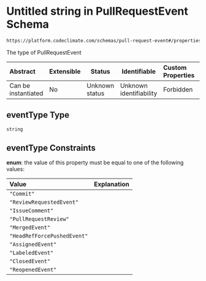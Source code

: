 # Untitled string in PullRequestEvent Schema

```txt
https://platform.codeclimate.com/schemas/pull-request-event#/properties/eventType
```

The type of PullRequestEvent


| Abstract            | Extensible | Status         | Identifiable            | Custom Properties | Additional Properties | Access Restrictions | Defined In                                                                                          |
| :------------------ | ---------- | -------------- | ----------------------- | :---------------- | --------------------- | ------------------- | --------------------------------------------------------------------------------------------------- |
| Can be instantiated | No         | Unknown status | Unknown identifiability | Forbidden         | Allowed               | none                | [PullRequestEvent.schema.json\*](../../schemas/PullRequestEvent.schema.json "open original schema") |

## eventType Type

`string`

## eventType Constraints

**enum**: the value of this property must be equal to one of the following values:

| Value                       | Explanation |
| :-------------------------- | ----------- |
| `"Commit"`                  |             |
| `"ReviewRequestedEvent"`    |             |
| `"IssueComment"`            |             |
| `"PullRequestReview"`       |             |
| `"MergedEvent"`             |             |
| `"HeadRefForcePushedEvent"` |             |
| `"AssignedEvent"`           |             |
| `"LabeledEvent"`            |             |
| `"ClosedEvent"`             |             |
| `"ReopenedEvent"`           |             |
